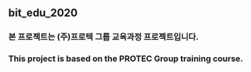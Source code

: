 ## bit_edu_2020

### 본 프로젝트는 (주)프로텍 그룹 교육과정 프로젝트입니다. 

### This project is based on the PROTEC Group training course.
